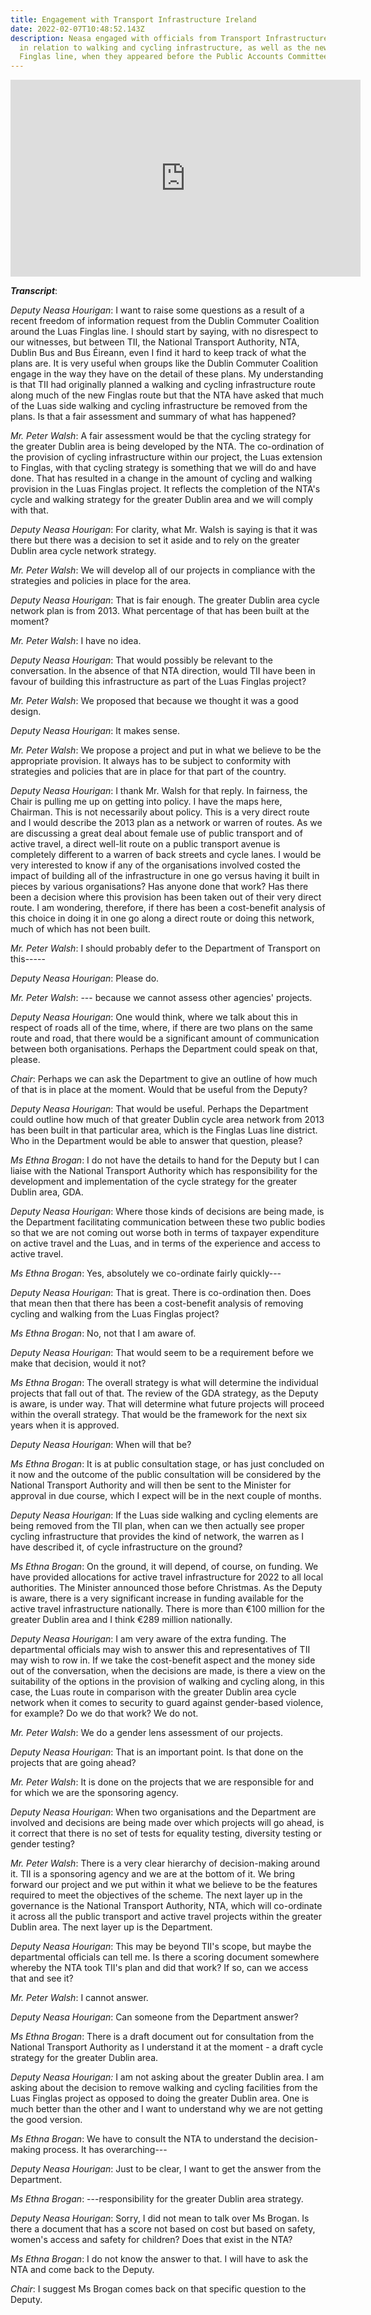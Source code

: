 ```yaml
---
title: Engagement with Transport Infrastructure Ireland
date: 2022-02-07T10:48:52.143Z
description: Neasa engaged with officials from Transport Infrastructure Ireland
  in relation to walking and cycling infrastructure, as well as the new Luas
  Finglas line, when they appeared before the Public Accounts Committee.
---
```

<iframe width="560" height="315" src="https://www.youtube.com/embed/Y7B9tkARf-U" title="YouTube video player" frameborder="0" allow="accelerometer; autoplay; clipboard-write; encrypted-media; gyroscope; picture-in-picture" allowfullscreen></iframe>

***Transcript***:

*Deputy Neasa Hourigan*: I want to raise some questions as a result of a recent freedom of information request from the Dublin Commuter Coalition around the Luas Finglas line. I should start by saying, with no disrespect to our witnesses, but between TII, the National Transport Authority, NTA, Dublin Bus and Bus Éireann, even I find it hard to keep track of what the plans are. It is very useful when groups like the Dublin Commuter Coalition engage in the way they have on the detail of these plans. My understanding is that TII had originally planned a walking and cycling infrastructure route along much of the new Finglas route but that the NTA have asked that much of the Luas side walking and cycling infrastructure be removed from the plans. Is that a fair assessment and summary of what has happened?

*Mr. Peter Walsh*: A fair assessment would be that the cycling strategy for the greater Dublin area is being developed by the NTA. The co-ordination of the provision of cycling infrastructure within our project, the Luas extension to Finglas, with that cycling strategy is something that we will do and have done. That has resulted in a change in the amount of cycling and walking provision in the Luas Finglas project. It reflects the completion of the NTA's cycle and walking strategy for the greater Dublin area and we will comply with that.

*Deputy Neasa Hourigan*: For clarity, what Mr. Walsh is saying is that it was there but there was a decision to set it aside and to rely on the greater Dublin area cycle network strategy.

*Mr. Peter Walsh*: We will develop all of our projects in compliance with the strategies and policies in place for the area.

*Deputy Neasa Hourigan*: That is fair enough. The greater Dublin area cycle network plan is from 2013. What percentage of that has been built at the moment?

*Mr. Peter Walsh*: I have no idea.

*Deputy Neasa Hourigan*: That would possibly be relevant to the conversation. In the absence of that NTA direction, would TII have been in favour of building this infrastructure as part of the Luas Finglas project?

*Mr. Peter Walsh*: We proposed that because we thought it was a good design.

*Deputy Neasa Hourigan*: It makes sense.

*Mr. Peter Walsh*: We propose a project and put in what we believe to be the appropriate provision. It always has to be subject to conformity with strategies and policies that are in place for that part of the country.

*Deputy Neasa Hourigan*: I thank Mr. Walsh for that reply. In fairness, the Chair is pulling me up on getting into policy. I have the maps here, Chairman. This is not necessarily about policy. This is a very direct route and I would describe the 2013 plan as a network or warren of routes. As we are discussing a great deal about female use of public transport and of active travel, a direct well-lit route on a public transport avenue is completely different to a warren of back streets and cycle lanes. I would be very interested to know if any of the organisations involved costed the impact of building all of the infrastructure in one go versus having it built in pieces by various organisations? Has anyone done that work? Has there been a decision where this provision has been taken out of their very direct route. I am wondering, therefore, if there has been a cost-benefit analysis of this choice in doing it in one go along a direct route or doing this network, much of which has not been built.

*Mr. Peter Walsh*: I should probably defer to the Department of Transport on this-----

*Deputy Neasa Hourigan*: Please do.

*Mr. Peter Walsh*: --- because we cannot assess other agencies' projects.

*Deputy Neasa Hourigan*: One would think, where we talk about this in respect of roads all of the time, where, if there are two plans on the same route and road, that there would be a significant amount of communication between both organisations. Perhaps the Department could speak on that, please.

*Chair*: Perhaps we can ask the Department to give an outline of how much of that is in place at the moment. Would that be useful from the Deputy?

*Deputy Neasa Hourigan*: That would be useful. Perhaps the Department could outline how much of that greater Dublin cycle area network from 2013 has been built in that particular area, which is the Finglas Luas line district. Who in the Department would be able to answer that question, please?

*Ms Ethna Brogan*: I do not have the details to hand for the Deputy but I can liaise with the National Transport Authority which has responsibility for the development and implementation of the cycle strategy for the greater Dublin area, GDA.

*Deputy Neasa Hourigan*: Where those kinds of decisions are being made, is the Department facilitating communication between these two public bodies so that we are not coming out worse both in terms of taxpayer expenditure on active travel and the Luas, and in terms of the experience and access to active travel.

*Ms Ethna Brogan*: Yes, absolutely we co-ordinate fairly quickly---

*Deputy Neasa Hourigan*: That is great. There is co-ordination then. Does that mean then that there has been a cost-benefit analysis of removing cycling and walking from the Luas Finglas project?

*Ms Ethna Brogan*: No, not that I am aware of.

*Deputy Neasa Hourigan*: That would seem to be a requirement before we make that decision, would it not?

*Ms Ethna Brogan*: The overall strategy is what will determine the individual projects that fall out of that. The review of the GDA strategy, as the Deputy is aware, is under way. That will determine what future projects will proceed within the overall strategy. That would be the framework for the next six years when it is approved.

*Deputy Neasa Hourigan*: When will that be?

*Ms Ethna Brogan*: It is at public consultation stage, or has just concluded on it now and the outcome of the public consultation will be considered by the National Transport Authority and will then be sent to the Minister for approval in due course, which I expect will be in the next couple of months.

*Deputy Neasa Hourigan*: If the Luas side walking and cycling elements are being removed from the TII plan, when can we then actually see proper cycling infrastructure that provides the kind of network, the warren as I have described it, of cycle infrastructure on the ground?

*Ms Ethna Brogan*: On the ground, it will depend, of course, on funding. We have provided allocations for active travel infrastructure for 2022 to all local authorities. The Minister announced those before Christmas. As the Deputy is aware, there is a very significant increase in funding available for the active travel infrastructure nationally. There is more than €100 million for the greater Dublin area and I think €289 million nationally.

*Deputy Neasa Hourigan*: I am very aware of the extra funding. The departmental officials may wish to answer this and representatives of TII may wish to row in. If we take the cost-benefit aspect and the money side out of the conversation, when the decisions are made, is there a view on the suitability of the options in the provision of walking and cycling along, in this case, the Luas route in comparison with the greater Dublin area cycle network when it comes to security to guard against gender-based violence, for example? Do we do that work? We do not.

*Mr. Peter Walsh*: We do a gender lens assessment of our projects.

*Deputy Neasa Hourigan*: That is an important point. Is that done on the projects that are going ahead?

*Mr. Peter Walsh*: It is done on the projects that we are responsible for and for which we are the sponsoring agency.

*Deputy Neasa Hourigan*: When two organisations and the Department are involved and decisions are being made over which projects will go ahead, is it correct that there is no set of tests for equality testing, diversity testing or gender testing?

*Mr. Peter Walsh*: There is a very clear hierarchy of decision-making around it. TII is a sponsoring agency and we are at the bottom of it. We bring forward our project and we put within it what we believe to be the features required to meet the objectives of the scheme. The next layer up in the governance is the National Transport Authority, NTA, which will co-ordinate it across all the public transport and active travel projects within the greater Dublin area. The next layer up is the Department.

*Deputy Neasa Hourigan*: This may be beyond TII's scope, but maybe the departmental officials can tell me. Is there a scoring document somewhere whereby the NTA took TII's plan and did that work? If so, can we access that and see it?

*Mr. Peter Walsh*: I cannot answer.

*Deputy Neasa Hourigan*: Can someone from the Department answer?

*Ms Ethna Brogan*: There is a draft document out for consultation from the National Transport Authority as I understand it at the moment - a draft cycle strategy for the greater Dublin area.

*Deputy Neasa Hourigan:* I am not asking about the greater Dublin area. I am asking about the decision to remove walking and cycling facilities from the Luas Finglas project as opposed to doing the greater Dublin area. One is much better than the other and I want to understand why we are not getting the good version.

*Ms Ethna Brogan*: We have to consult the NTA to understand the decision-making process. It has overarching---

*Deputy Neasa Hourigan*: Just to be clear, I want to get the answer from the Department.

*Ms Ethna Brogan*: ---responsibility for the greater Dublin area strategy.

*Deputy Neasa Hourigan*: Sorry, I did not mean to talk over Ms Brogan. Is there a document that has a score not based on cost but based on safety, women's access and safety for children? Does that exist in the NTA?

*Ms Ethna Brogan*: I do not know the answer to that. I will have to ask the NTA and come back to the Deputy.

*Chair*: I suggest Ms Brogan comes back on that specific question to the Deputy.